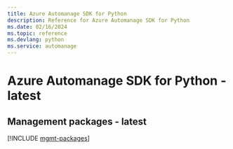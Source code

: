 ```yaml
---
title: Azure Automanage SDK for Python
description: Reference for Azure Automanage SDK for Python
ms.date: 02/16/2024
ms.topic: reference
ms.devlang: python
ms.service: automanage
---
```

# Azure Automanage SDK for Python - latest

## Management packages - latest
[!INCLUDE [mgmt-packages](automanage-mgmt-index.md)]